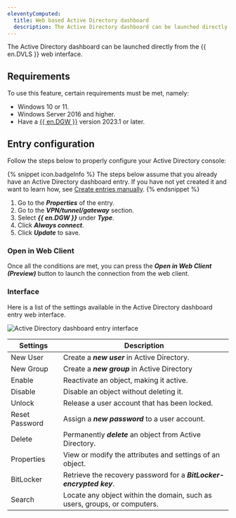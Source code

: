 ```yaml
---
eleventyComputed:
  title: Web based Active Directory dashboard
  description: The Active Directory dashboard can be launched directly from the {{ en.DVLS }} web interface.
---
```

 The Active Directory dashboard can be launched directly from the {{ en.DVLS }} web interface.

## Requirements

To use this feature, certain requirements must be met, namely:
* Windows 10 or 11.
* Windows Server 2016 and higher.
* Have a [{{ en.DGW }}](/dgw/hub/hub-business-configuration/) version 2023.1 or later.

 ## Entry configuration

Follow the steps below to properly configure your Active Directory console:

{% snippet icon.badgeInfo %}
The steps below assume that you already have an Active Directory dashboard entry. If you have not yet created it and want to learn how, see [Create entries manually](/server/web-interface/vault/entries/create-entries-manually/).
{% endsnippet %}

1. Go to the ***Properties*** of the entry.
1. Go to the ***VPN/tunnel/gateway*** section.
1. Select ***{{ en.DGW }}*** under ***Type***.
1. Click ***Always connect***. 
1. Click ***Update*** to save. 

### Open in Web Client

Once all the conditions are met, you can press the ***Open in Web Client (Preview)*** button to launch the connection from the web client.

### Interface

Here is a list of the settings available in the Active Directory dashboard entry web interface.

![Active Directory dashboard entry interface](https://cdnweb.devolutions.net/docs/RDMW6024_2024_1.png)

| Settings        | Description                                                         |
|-----------------|---------------------------------------------------------------------|
| New User        | Create a ***new user*** in Active Directory.                        |
| New Group       | Create a ***new group*** in Active Directory                        |
| Enable          | Reactivate an object, making it active.                             |
| Disable         | Disable an object without deleting it.                              |
| Unlock          | Release a user account that has been locked.                        |
| Reset Password  | Assign a ***new password*** to a user account.                      |
| Delete          | Permanently ***delete*** an object from Active Directory.           |
| Properties      | View or modify the attributes and settings of an object.            |
| BitLocker       | Retrieve the recovery password for a ***BitLocker-encrypted key***. |
| Search          | Locate any object within the domain, such as users, groups, or computers. |
